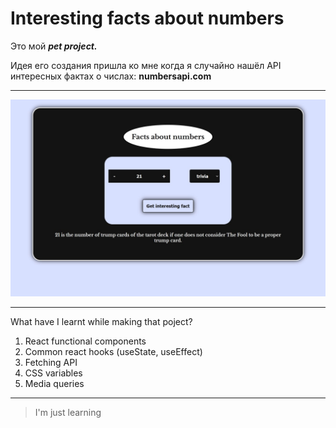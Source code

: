 # Interesting facts about numbers

Это мой ***pet project.***  

Идея его создания пришла ко мне когда я случайно нашёл API интересных фактах о числах: 
**numbersapi.com**

---

 ![preview](./preview.png)

---

What have I learnt while making that poject?
1. React functional components
2. Common react hooks (useState, useEffect)
3. Fetching API
4. CSS variables
5. Media queries

---

> I'm just learning
